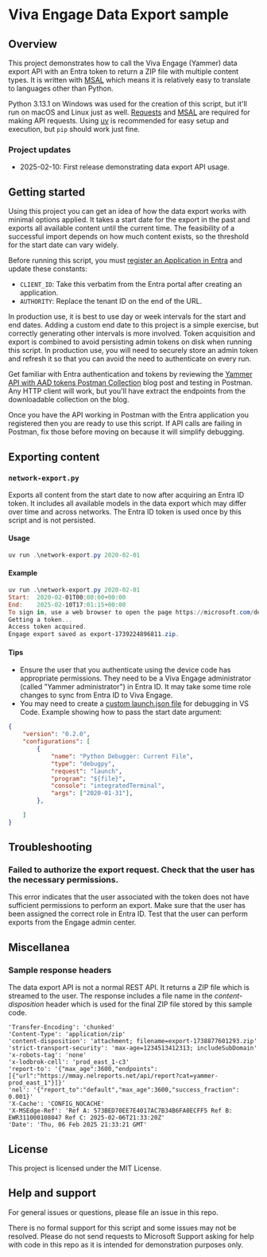 # Viva Engage Data Export sample

## Overview
This project demonstrates how to call the Viva Engage (Yammer) data export API with an Entra token to return a ZIP file with multiple content types. It is written with [MSAL](https://learn.microsoft.com/en-us/entra/identity-platform/msal-overview) which means it is relatively easy to translate to languages other than Python.

Python 3.13.1 on Windows was used for the creation of this script, but it'll run on macOS and Linux just as well. [Requests](https://pypi.org/project/requests/) and [MSAL](https://pypi.org/project/msal/) are required for making API requests. Using [uv](https://docs.astral.sh/uv/) is recommended for easy setup and execution, but ```pip``` should work just fine.

### Project updates
- 2025-02-10: First release demonstrating data export API usage.

## Getting started

Using this project you can get an idea of how the data export works with minimal options applied. It takes a start date for the export in the past and exports all available content until the current time. The feasibility of a successful import depends on how much content exists, so the threshold for the start date can vary widely. 

Before running this script, you must [register an Application in Entra](https://learn.microsoft.com/en-us/entra/identity-platform/quickstart-register-app) and update these constants:

- ```CLIENT_ID```: Take this verbatim from the Entra portal after creating an application.
- ```AUTHORITY```: Replace the tenant ID on the end of the URL.

In production use, it is best to use day or week intervals for the start and end dates. Adding a custom end date to this project is a simple exercise, but correctly generating other intervals is more involved. Token acquisition and export is combined to avoid persisting admin tokens on disk when running this script. In production use, you will need to securely store an admin token and refresh it so that you can avoid the need to authenticate on every run.

Get familiar with Entra authentication and tokens by reviewing the [Yammer API with AAD tokens Postman Collection](https://techcommunity.microsoft.com/blog/viva_engage_blog/yammer-api-with-aad-tokens-postman-collection/857923) blog post and testing in Postman. Any HTTP client will work, but you'll have extract the endpoints from the downloadable collection on the blog. 

Once you have the API working in Postman with the Entra application you registered then you are ready to use this script. If API calls are failing in Postman, fix those before moving on because it will simplify debugging.

## Exporting content
### `network-export.py`

Exports all content from the start date to now after acquiring an Entra ID token. It includes all available models in the data export which may differ over time and across networks. The Entra ID token is used once by this script and is not persisted.

#### Usage
```powershell
uv run .\network-export.py 2020-02-01
```
#### Example
```powershell
uv run .\network-export.py 2020-02-01
Start:  2020-02-01T00:00:00+00:00
End:    2025-02-10T17:01:15+00:00
To sign in, use a web browser to open the page https://microsoft.com/devicelogin and enter the code [CODE APPEARS HERE] to authenticate.
Getting a token...
Access token acquired.
Engage export saved as export-1739224896811.zip.
```

#### Tips

- Ensure the user that you authenticate using the device code has appropriate permissions. They need to be a Viva Engage administrator (called "Yammer administrator") in Entra ID. It may take some time role changes to sync from Entra ID to Viva Engage. 
- You may need to create a [custom launch.json file](https://code.visualstudio.com/Docs/editor/debugging#_launch-configurations) for debugging in VS Code. Example showing how to pass the start date argument:
```json
{
    "version": "0.2.0",
    "configurations": [
        {
            "name": "Python Debugger: Current File",
            "type": "debugpy",
            "request": "launch",
            "program": "${file}",
            "console": "integratedTerminal",
            "args": ["2020-01-31"],
        },

    ]
}
```

## Troubleshooting

### Failed to authorize the export request. Check that the user has the necessary permissions.
This error indicates that the user associated with the token does not have sufficient permissions to perform an export. Make sure that the user has been assigned the correct role in Entra ID. Test that the user can perform exports from the Engage admin center.

## Miscellanea 
### Sample response headers

The data export API is not a normal REST API. It returns a ZIP file which is streamed to the user. The response includes a file name in the *content-disposition* header which is used for the final ZIP file stored by this sample code.

```
'Transfer-Encoding': 'chunked'
'Content-Type': 'application/zip'
'content-disposition': 'attachment; filename=export-1738877601293.zip'
'strict-transport-security': 'max-age=1234513412313; includeSubDomain'
'x-robots-tag': 'none'
'x-lodbrok-cell': 'prod_east_1-c3'
'report-to': '{"max_age":3600,"endpoints":[{"url":"https://mmay.nelreports.net/api/report?cat=yammer-prod_east_1"}]}'
'nel': '{"report_to":"default","max_age":3600,"success_fraction": 0.001}'
'X-Cache': 'CONFIG_NOCACHE'
'X-MSEdge-Ref': 'Ref A: 573BED70EE7E4017AC7B34B6FA0ECFF5 Ref B: EWR311000108047 Ref C: 2025-02-06T21:33:20Z'
'Date': 'Thu, 06 Feb 2025 21:33:21 GMT'
```

## License
This project is licensed under the MIT License.

## Help and support
For general issues or questions, please file an issue in this repo.

There is no formal support for this script and some issues may not be resolved. Please do not send requests to Microsoft Support asking for help with code in this repo as it is intended for demonstration purposes only.
